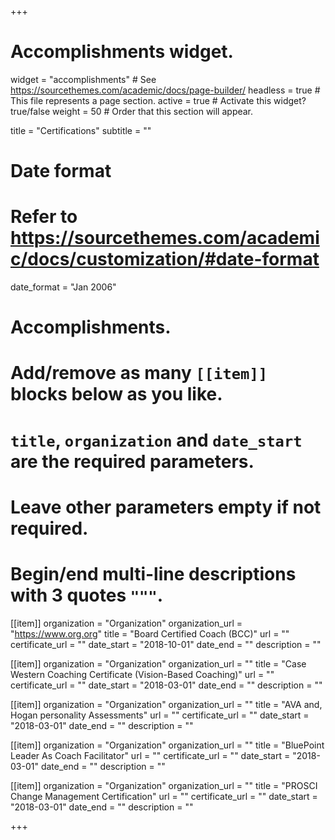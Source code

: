 +++
# Accomplishments widget.
widget = "accomplishments"  # See https://sourcethemes.com/academic/docs/page-builder/
headless = true  # This file represents a page section.
active = true  # Activate this widget? true/false
weight = 50  # Order that this section will appear.

title = "Certifications"
subtitle = ""

# Date format
#   Refer to https://sourcethemes.com/academic/docs/customization/#date-format
date_format = "Jan 2006"

# Accomplishments.
#   Add/remove as many `[[item]]` blocks below as you like.
#   `title`, `organization` and `date_start` are the required parameters.
#   Leave other parameters empty if not required.
#   Begin/end multi-line descriptions with 3 quotes `"""`.

[[item]]
  organization = "Organization"
  organization_url = "https://www.org.org"
  title = "Board Certified Coach (BCC)"
  url = ""
  certificate_url = ""
  date_start = "2018-10-01"
  date_end = ""
  description = ""

[[item]]
  organization = "Organization"
  organization_url = ""
  title = "Case Western Coaching Certificate (Vision-Based Coaching)"
  url = ""
  certificate_url = ""
  date_start = "2018-03-01"
  date_end = ""
  description = ""

[[item]]
  organization = "Organization"
  organization_url = ""
  title = "AVA and, Hogan personality Assessments"
  url = ""
  certificate_url = ""
  date_start = "2018-03-01"
  date_end = ""
  description = ""

[[item]]
  organization = "Organization"
  organization_url = ""
  title = "BluePoint Leader As Coach Facilitator"
  url = ""
  certificate_url = ""
  date_start = "2018-03-01"
  date_end = ""
  description = ""

[[item]]
  organization = "Organization"
  organization_url = ""
  title = "PROSCI Change Management Certification"
  url = ""
  certificate_url = ""
  date_start = "2018-03-01"
  date_end = ""
  description = ""

+++
